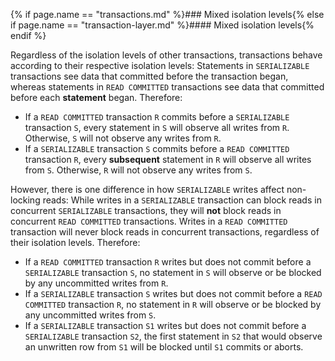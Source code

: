 {% if page.name == "transactions.md" %}### Mixed isolation levels{% else if page.name == "transaction-layer.md" %}#### Mixed isolation levels{% endif %}

Regardless of the isolation levels of other transactions, transactions behave according to their respective isolation levels: Statements in `SERIALIZABLE` transactions see data that committed before the transaction began, whereas statements in `READ COMMITTED` transactions see data that committed before each **statement** began. Therefore:

- If a `READ COMMITTED` transaction `R` commits before a `SERIALIZABLE` transaction `S`, every statement in `S` will observe all writes from `R`. Otherwise, `S` will not observe any writes from `R`.
- If a `SERIALIZABLE` transaction `S` commits before a `READ COMMITTED` transaction `R`, every **subsequent** statement in `R` will observe all writes from `S`. Otherwise, `R` will not observe any writes from `S`.

However, there is one difference in how `SERIALIZABLE` writes affect non-locking reads: While writes in a `SERIALIZABLE` transaction can block reads in concurrent `SERIALIZABLE` transactions, they will **not** block reads in concurrent `READ COMMITTED` transactions. Writes in a `READ COMMITTED` transaction will never block reads in concurrent transactions, regardless of their isolation levels. Therefore:

- If a `READ COMMITTED` transaction `R` writes but does not commit before a `SERIALIZABLE` transaction `S`, no statement in `S` will observe or be blocked by any uncommitted writes from `R`.
- If a `SERIALIZABLE` transaction `S` writes but does not commit before a `READ COMMITTED` transaction `R`, no statement in `R` will observe or be blocked by any uncommitted writes from `S`.
- If a `SERIALIZABLE` transaction `S1` writes but does not commit before a `SERIALIZABLE` transaction `S2`, the first statement in `S2` that would observe an unwritten row from `S1` will be blocked until `S1` commits or aborts.